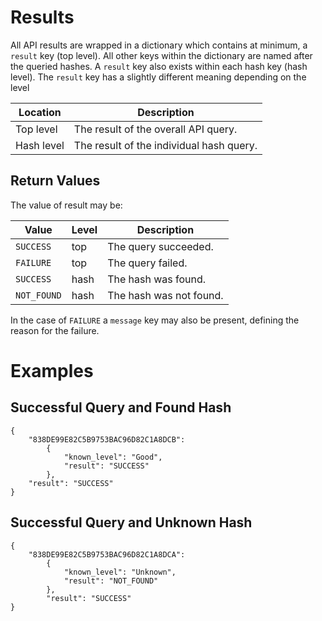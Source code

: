 # Results 

All API results are wrapped in a dictionary which contains at minimum, a `result` key (top level). All other keys within the dictionary are named after the queried hashes. A `result` key also exists within each hash key (hash level). The `result` key has a slightly different meaning depending on the level 

| Location      | Description                               |
| ------------  | ----------------------------------------- | 
| Top level     | The result of the overall API query.      | 
| Hash level    | The result of the individual hash query.  | 

## Return Values

The value of result may be:

| Value         | Level     | Description                           |
| ------------- | --------- | ------------------------------------- |
| `SUCCESS`     | top       | The query succeeded.                  |
| `FAILURE`     | top       | The query failed.                     |
| `SUCCESS`     | hash      | The hash was found.                   |
| `NOT_FOUND`   | hash      | The hash was not found.               |


In the case of `FAILURE` a `message` key may also be present, defining the reason for the failure. 



# Examples

## Successful Query and Found Hash 
```
{
    "838DE99E82C5B9753BAC96D82C1A8DCB": 
        {
            "known_level": "Good", 
            "result": "SUCCESS"
        }, 
    "result": "SUCCESS"
}
```

## Successful Query and Unknown Hash
```
{
    "838DE99E82C5B9753BAC96D82C1A8DCA": 
        {
            "known_level": "Unknown", 
            "result": "NOT_FOUND"
        },
        "result": "SUCCESS"
}
```





